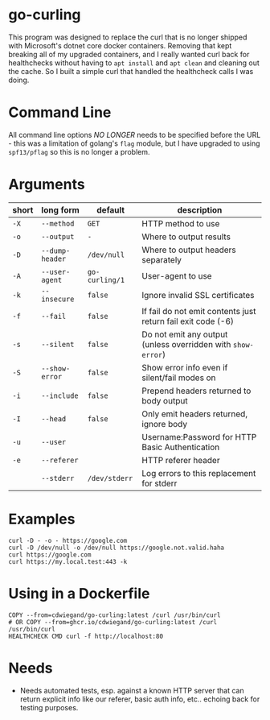 # go-curling
This program was designed to replace the curl that is no longer shipped with Microsoft's dotnet core docker containers. Removing that kept breaking all of my upgraded containers, and I really wanted curl back for healthchecks without having to `apt install` and `apt clean` and cleaning out the cache. So I built a simple curl that handled the healthcheck calls I was doing.

# Command Line 
All command line options *NO LONGER* needs to be specified before the URL - this was a limitation of golang's `flag` module, but I have upgraded to using `spf13/pflag` so this is no longer a problem.

# Arguments
| short | long form | default | description |
| -- | -- | -- | -- |
| `-X` | `--method` | `GET` | HTTP method to use |
| `-o` | `--output` | `-` | Where to output results |
| `-D` | `--dump-header` | `/dev/null` | Where to output headers separately |
| `-A` | `--user-agent` | `go-curling/1` | User-agent to use |
| `-k` | `--insecure` | `false` | Ignore invalid SSL certificates |
| `-f` | `--fail` | `false` | If fail do not emit contents just return fail exit code (-6) |
| `-s` | `--silent` | `false` | Do not emit any output (unless overridden with `show-error`) |
| `-S` | `--show-error` | `false` | Show error info even if silent/fail modes on |
| `-i` | `--include` | `false` | Prepend headers returned to body output |
| `-I` | `--head` | `false` | Only emit headers returned, ignore body |
| `-u` | `--user` |  | Username:Password for HTTP Basic Authentication |
| `-e` | `--referer` |  | HTTP referer header |
|  | `--stderr` | `/dev/stderr` | Log errors to this replacement for stderr |

# Examples

```
curl -D - -o - https://google.com
curl -D /dev/null -o /dev/null https://google.not.valid.haha
curl https://google.com
curl https://my.local.test:443 -k
```

# Using in a Dockerfile
```
COPY --from=cdwiegand/go-curling:latest /curl /usr/bin/curl
# OR COPY --from=ghcr.io/cdwiegand/go-curling:latest /curl /usr/bin/curl
HEALTHCHECK CMD curl -f http://localhost:80
```

# Needs
- Needs automated tests, esp. against a known HTTP server that can return explicit info like our referer, basic auth info, etc.. echoing back for testing purposes.
